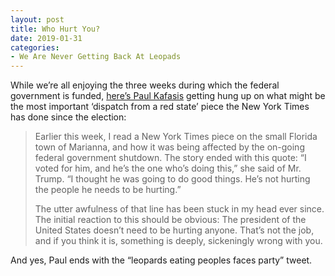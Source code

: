 ```yaml
---
layout: post
title: Who Hurt You?
date: 2019-01-31
categories: 
- We Are Never Getting Back At Leopads
---
```


While we’re all enjoying the three weeks during which the federal government is funded, [here’s Paul Kafasis][1] getting hung up on what might be the most important ‘dispatch from a red state’ piece the New York Times has done since the election:

> Earlier this week, I read a New York Times piece on the small Florida town of Marianna, and how it was being affected by the on-going federal government shutdown. The story ended with this quote: “I voted for him, and he’s the one who’s doing this,” she said of Mr. Trump. “I thought he was going to do good things. He’s not hurting the people he needs to be hurting.”
> 
> The utter awfulness of that line has been stuck in my head ever since. The initial reaction to this should be obvious: The president of the United States doesn’t need to be hurting anyone. That’s not the job, and if you think it is, something is deeply, sickeningly wrong with you.

And yes, Paul ends with the “leopards eating peoples faces party” tweet. 

[1]:	https://onefoottsunami.com/2019/01/11/also-worth-noting-hes-currently-hurting-nearly-everyone/